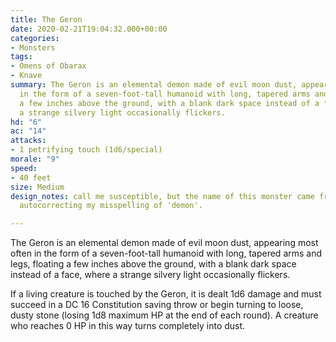 ```yaml
---
title: The Geron
date: 2020-02-21T19:04:32.000+00:00
categories:
- Monsters
tags:
- Omens of Obarax
- Knave
summary: The Geron is an elemental demon made of evil moon dust, appearing most often
  in the form of a seven-foot-tall humanoid with long, tapered arms and legs, floating
  a few inches above the ground, with a blank dark space instead of a face, where
  a strange silvery light occasionally flickers.
hd: "6"
ac: "14"
attacks:
- 1 petrifying touch (1d6/special)
morale: "9"
speed:
- 40 feet
size: Medium
design_notes: call me susceptible, but the name of this monster came from my phone
  autocorrecting my misspelling of 'demon'.

---
```

The Geron is an elemental demon made of evil moon dust, appearing most often in the form of a seven-foot-tall humanoid with long, tapered arms and legs, floating a few inches above the ground, with a blank dark space instead of a face, where a strange silvery light occasionally flickers.

If a living creature is touched by the Geron, it is dealt 1d6 damage and must succeed in a DC 16 Constitution saving throw or begin turning to loose, dusty stone (losing 1d8 maximum HP at the end of each round). A creature who reaches 0 HP in this way turns completely into dust.